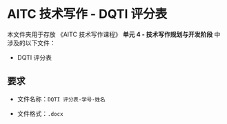 # AITC 技术写作 - DQTI 评分表

本文件夹用于存放 《AITC 技术写作课程》 **单元 4 - 技术写作规划与开发阶段** 中涉及的以下文件：

- DQTI 评分表


## 要求 

- 文件名称：` DQTI 评分表-学号-姓名 ` 

- 文件格式：` .docx `
